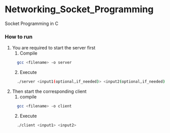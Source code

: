 # Networking_Socket_Programming
Socket Programming in C
### How to run
1. You are required to start the server first
    1. Compile 
    ```sh
      gcc <filename> -o server
    ```
    2. Execute
    ```sh
      ./server <input1(optional,if_needed)> <input2(optional,if_needed)>
    ```
2. Then start the corresponding client
    1. compile
    ```sh
      gcc <filename> -o client
    ```
    2. Execute
    ```sh
      ./client <input1> <input2>
    ```
